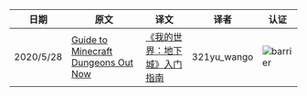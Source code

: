 |日期|原文|译文|译者|认证|
|---|---|---|---|---|
|2020/5/28|[Guide to Minecraft Dungeons Out Now](https://www.minecraft.net/en-us/article/guide-minecraft-dungeons-out-now)|[《我的世界：地下城》入门指南](https://www.mcbbs.net/thread-1052573-1-1.html)|321yu_wango|![barrier](https://user-images.githubusercontent.com/15277496/76684847-3c2d4900-65dd-11ea-8d91-c7be623cf3d2.png)|
